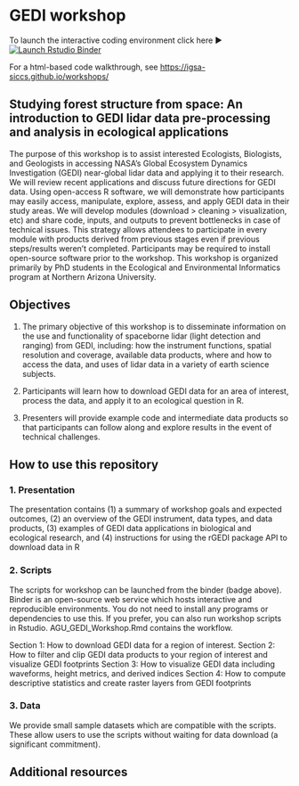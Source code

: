 # GEDI workshop

To launch the interactive coding environment
click here :arrow_forward: <!-- badges: start -->
[![Launch Rstudio Binder](https://mybinder.org/badge_logo.svg)](https://mybinder.org/v2/gh/IGSA-SICCS/GEDI_workshop/main?urlpath=rstudio)
<!-- badges: end -->

For a html-based code walkthrough, see https://igsa-siccs.github.io/workshops/

## Studying forest structure from space: An introduction to GEDI lidar data pre-processing and analysis in ecological applications

The purpose of this workshop is to assist interested Ecologists, Biologists, and Geologists in accessing NASA’s Global Ecosystem Dynamics Investigation (GEDI) near-global lidar data and applying it to their research. We will review recent applications and discuss future directions for GEDI data. Using open-access R software, we will demonstrate how participants may easily access, manipulate, explore, assess, and apply GEDI data in their study areas. We will develop modules (download > cleaning > visualization, etc) and share code, inputs, and outputs to prevent bottlenecks in case of technical issues. This strategy allows attendees to participate in every module with products derived from previous stages even if previous steps/results weren’t completed. Participants may be required to install open-source software prior to the workshop. This workshop is organized primarily by PhD students in the Ecological and Environmental Informatics program at Northern Arizona University.

## Objectives

1. The primary objective of this workshop is to disseminate information on the use and functionality of spaceborne lidar (light detection and ranging) from GEDI, including: how the instrument functions, spatial resolution and coverage, available data products, where and how to access the data, and uses of lidar data in a variety of earth science subjects.

2. Participants will learn how to download GEDI data for an area of interest, process the data, and apply it to an ecological question in R.

3. Presenters will provide example code and intermediate data products so that participants can follow along and explore results in the event of technical challenges.

## How to use this repository

### 1. Presentation
The presentation contains (1) a summary of workshop goals and expected outcomes, (2) an overview of the GEDI instrument, data types, and data products, (3) examples of GEDI data applications in biological and ecological research, and (4) instructions for using the rGEDI package API to download data in R

### 2. Scripts
The scripts for workshop can be launched from the binder (badge above). Binder is an open-source web service which hosts interactive and reproducible environments. You do not need to install any programs or dependencies to use this.
If you prefer, you can also run workshop scripts in Rstudio. AGU_GEDI_Workshop.Rmd contains the workflow.

Section 1: How to download GEDI data for a region of interest.
Section 2: How to filter and clip GEDI data products to your region of interest and visualize GEDI footprints
Section 3: How to visualize GEDI data including waveforms, height metrics, and derived indices
Section 4: How to compute descriptive statistics and create raster layers from GEDI footprints

### 3. Data
We provide small sample datasets which are compatible with the scripts. These allow users to use the scripts without waiting for data download (a significant commitment).

## Additional resources
